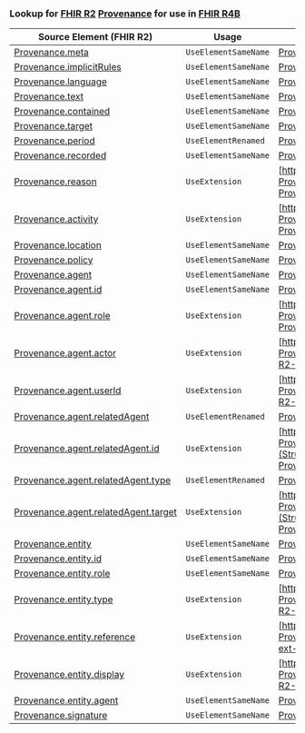 ### Lookup for [FHIR R2](https://hl7.org/fhir/DSTU2/) [Provenance](https://hl7.org/fhir/DSTU2/Provenance.html) for use in [FHIR R4B](https://hl7.org/fhir/R4B/)

| Source Element (FHIR R2) | Usage | Target |
| -------------- | ----- | ------ |
| [Provenance.meta](https://hl7.org/fhir/DSTU2/Provenance.html#resource) | `UseElementSameName` | [Provenance.meta](https://hl7.org/fhir/R4B/Provenance.html#resource) |
| [Provenance.implicitRules](https://hl7.org/fhir/DSTU2/Provenance.html#resource) | `UseElementSameName` | [Provenance.implicitRules](https://hl7.org/fhir/R4B/Provenance.html#resource) |
| [Provenance.language](https://hl7.org/fhir/DSTU2/Provenance.html#resource) | `UseElementSameName` | [Provenance.language](https://hl7.org/fhir/R4B/Provenance.html#resource) |
| [Provenance.text](https://hl7.org/fhir/DSTU2/Provenance.html#resource) | `UseElementSameName` | [Provenance.text](https://hl7.org/fhir/R4B/Provenance.html#resource) |
| [Provenance.contained](https://hl7.org/fhir/DSTU2/Provenance.html#resource) | `UseElementSameName` | [Provenance.contained](https://hl7.org/fhir/R4B/Provenance.html#resource) |
| [Provenance.target](https://hl7.org/fhir/DSTU2/Provenance.html#resource) | `UseElementSameName` | [Provenance.target](https://hl7.org/fhir/R4B/Provenance.html#resource) |
| [Provenance.period](https://hl7.org/fhir/DSTU2/Provenance.html#resource) | `UseElementRenamed` | [Provenance.occurred[x]](https://hl7.org/fhir/R4B/Provenance.html#resource) |
| [Provenance.recorded](https://hl7.org/fhir/DSTU2/Provenance.html#resource) | `UseElementSameName` | [Provenance.recorded](https://hl7.org/fhir/R4B/Provenance.html#resource) |
| [Provenance.reason](https://hl7.org/fhir/DSTU2/Provenance.html#resource) | `UseExtension` | [http://hl7.org/fhir/1.0/StructureDefinition/extension-Provenance.reason](StructureDefinition-ext-R2-Provenance.reason.html) |
| [Provenance.activity](https://hl7.org/fhir/DSTU2/Provenance.html#resource) | `UseExtension` | [http://hl7.org/fhir/1.0/StructureDefinition/extension-Provenance.activity](StructureDefinition-ext-R2-Provenance.activity.html) |
| [Provenance.location](https://hl7.org/fhir/DSTU2/Provenance.html#resource) | `UseElementSameName` | [Provenance.location](https://hl7.org/fhir/R4B/Provenance.html#resource) |
| [Provenance.policy](https://hl7.org/fhir/DSTU2/Provenance.html#resource) | `UseElementSameName` | [Provenance.policy](https://hl7.org/fhir/R4B/Provenance.html#resource) |
| [Provenance.agent](https://hl7.org/fhir/DSTU2/Provenance.html#resource) | `UseElementSameName` | [Provenance.agent](https://hl7.org/fhir/R4B/Provenance.html#resource) |
| [Provenance.agent.id](https://hl7.org/fhir/DSTU2/Provenance.html#resource) | `UseElementSameName` | [Provenance.agent.id](https://hl7.org/fhir/R4B/Provenance.html#resource) |
| [Provenance.agent.role](https://hl7.org/fhir/DSTU2/Provenance.html#resource) | `UseExtension` | [http://hl7.org/fhir/1.0/StructureDefinition/extension-Provenance.agent.role](StructureDefinition-ext-R2-Provenance.ag.role.html) |
| [Provenance.agent.actor](https://hl7.org/fhir/DSTU2/Provenance.html#resource) | `UseExtension` | [http://hl7.org/fhir/1.0/StructureDefinition/extension-Provenance.agent.actor](StructureDefinition-ext-R2-Provenance.ag.actor.html) |
| [Provenance.agent.userId](https://hl7.org/fhir/DSTU2/Provenance.html#resource) | `UseExtension` | [http://hl7.org/fhir/1.0/StructureDefinition/extension-Provenance.agent.userId](StructureDefinition-ext-R2-Provenance.ag.userId.html) |
| [Provenance.agent.relatedAgent](https://hl7.org/fhir/DSTU2/Provenance.html#resource) | `UseElementRenamed` | [Provenance.agent](https://hl7.org/fhir/R4B/Provenance.html#resource) |
| [Provenance.agent.relatedAgent.id](https://hl7.org/fhir/DSTU2/Provenance.html#resource) | `UseExtension` | [http://hl7.org/fhir/1.0/StructureDefinition/extension-Provenance.agent.relatedAgent.id](StructureDefinition-ext-R2-Provenance.ag.re.id.html) |
| [Provenance.agent.relatedAgent.type](https://hl7.org/fhir/DSTU2/Provenance.html#resource) | `UseElementRenamed` | [Provenance.agent.type](https://hl7.org/fhir/R4B/Provenance.html#resource) |
| [Provenance.agent.relatedAgent.target](https://hl7.org/fhir/DSTU2/Provenance.html#resource) | `UseExtension` | [http://hl7.org/fhir/1.0/StructureDefinition/extension-Provenance.agent.relatedAgent.target](StructureDefinition-ext-R2-Provenance.ag.re.target.html) |
| [Provenance.entity](https://hl7.org/fhir/DSTU2/Provenance.html#resource) | `UseElementSameName` | [Provenance.entity](https://hl7.org/fhir/R4B/Provenance.html#resource) |
| [Provenance.entity.id](https://hl7.org/fhir/DSTU2/Provenance.html#resource) | `UseElementSameName` | [Provenance.entity.id](https://hl7.org/fhir/R4B/Provenance.html#resource) |
| [Provenance.entity.role](https://hl7.org/fhir/DSTU2/Provenance.html#resource) | `UseElementSameName` | [Provenance.entity.role](https://hl7.org/fhir/R4B/Provenance.html#resource) |
| [Provenance.entity.type](https://hl7.org/fhir/DSTU2/Provenance.html#resource) | `UseExtension` | [http://hl7.org/fhir/1.0/StructureDefinition/extension-Provenance.entity.type](StructureDefinition-ext-R2-Provenance.en.type.html) |
| [Provenance.entity.reference](https://hl7.org/fhir/DSTU2/Provenance.html#resource) | `UseExtension` | [http://hl7.org/fhir/1.0/StructureDefinition/extension-Provenance.entity.reference](StructureDefinition-ext-R2-Provenance.en.reference.html) |
| [Provenance.entity.display](https://hl7.org/fhir/DSTU2/Provenance.html#resource) | `UseExtension` | [http://hl7.org/fhir/1.0/StructureDefinition/extension-Provenance.entity.display](StructureDefinition-ext-R2-Provenance.en.display.html) |
| [Provenance.entity.agent](https://hl7.org/fhir/DSTU2/Provenance.html#resource) | `UseElementSameName` | [Provenance.entity.agent](https://hl7.org/fhir/R4B/Provenance.html#resource) |
| [Provenance.signature](https://hl7.org/fhir/DSTU2/Provenance.html#resource) | `UseElementSameName` | [Provenance.signature](https://hl7.org/fhir/R4B/Provenance.html#resource) |
